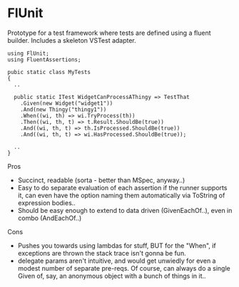# FlUnit

Prototype for a test framework where tests are defined using a fluent builder. Includes a skeleton VSTest adapter. 

```
using FlUnit;
using FluentAssertions;

pubic static class MyTests
{
  ..

  public static ITest WidgetCanProcessAThingy => TestThat
    .Given(new Widget("widget1"))
    .And(new Thingy("thingy1"))
    .When((wi, th) => wi.TryProcess(th))
    .Then((wi, th, t) => t.Result.ShouldBe(true))
    .And((wi, th, t) => th.IsProcessed.ShouldBe(true))
    .And((wi, th, t) => wi.HasProcessed.ShouldBe(true));

  ..
}
```

Pros
- Succinct, readable (sorta - better than MSpec, anyway..)
- Easy to do separate evaluation of each assertion if the runner supports it, can even have the option naming them automatically via ToString of expression bodies..
- Should be easy enough to extend to data driven (GivenEachOf..), even in combo (AndEachOf..)

Cons
- Pushes you towards using lambdas for stuff, BUT for the "When", if exceptions are thrown the stack trace isn't gonna be fun.
- delegate params aren't intuitive, and would get unwiedly for even a modest number of separate pre-reqs. Of course, can always do a single Given of, say, an anonymous object with a bunch of things in it..
  
